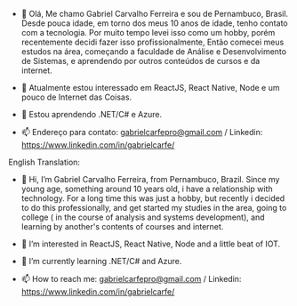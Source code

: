 - 👋 Olá, Me chamo Gabriel Carvalho Ferreira e sou de Pernambuco, Brasil. Desde pouca idade, em torno dos meus 10 anos de idade, tenho contato com a tecnologia. Por muito tempo
levei isso como um hobby, porém recentemente decidi fazer isso profissionalmente, Então comecei meus estudos na área, começando a faculdade de Análise e Desenvolvimento de
Sistemas, e aprendendo por outros conteúdos de cursos e da internet.

- 👀 Atualmente estou interessado em ReactJS, React Native, Node e um pouco de Internet das Coisas.

- 🌱 Estou aprendendo .NET/C# e Azure.

- 📫 Endereço para contato: gabrielcarfepro@gmail.com / Linkedin: https://www.linkedin.com/in/gabrielcarfe/

English Translation:

- 👋 Hi, I’m Gabriel Carvalho Ferreira, from Pernambuco, Brazil. Since my young age, something around 10 years old, i have a relationship with technology. For a long time this
was just a hobby, but recently i decided to do this professionally, and get started my studies in the area, going to college ( in the course of analysis and systems development),
and learning by another's contents of courses and internet.

- 👀 I’m interested in ReactJS, React Native, Node and a little beat of IOT.

- 🌱 I’m currently learning .NET/C# and Azure.

- 📫 How to reach me: gabrielcarfepro@gmail.com / Linkedin: https://www.linkedin.com/in/gabrielcarfe/



<!---
gabrielcarfepro/gabrielcarfepro is a ✨ special ✨ repository because its `README.md` (this file) appears on your GitHub profile.
You can click the Preview link to take a look at your changes.
--->
